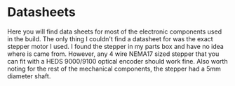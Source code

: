 # Datasheets

Here you will find data sheets for most of the electronic components used in the build. The only thing I couldn't find a datasheet for was the exact stepper motor I used. I found the stepper in my parts box and have no idea where is came from. However, any 4 wire NEMA17 sized stepper that you can fit with a HEDS 9000/9100 optical encoder should work fine. Also worth noting for the rest of the mechanical components, the stepper had a 5mm diameter shaft.
